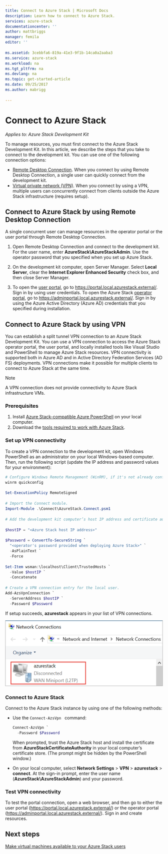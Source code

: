 ```yaml
---
title: Connect to Azure Stack | Microsoft Docs
description: Learn how to connect to Azure Stack.
services: azure-stack
documentationcenter: ''
author: mattbriggs
manager: femila
editor: ''

ms.assetid: 3cebbfa6-819a-41e3-9f1b-14ca0a2aaba3
ms.service: azure-stack
ms.workload: na
ms.tgt_pltfrm: na
ms.devlang: na
ms.topic: get-started-article
ms.date: 09/25/2017
ms.author: mabrigg

---
```

# Connect to Azure Stack

*Applies to: Azure Stack Development Kit*

To manage resources, you must first connect to the Azure Stack Development Kit. In this article, we describe the steps that you take to connect to the development kit. You can use one of the following connection options:

* [Remote Desktop Connection](#connect-with-remote-desktop). When you connect by using Remote Desktop Connection, a single user can quickly connect from the development kit.
* [Virtual private network (VPN)](#connect-with-vpn). When you connect by using a VPN, multiple users can concurrently connect from clients outside the Azure Stack infrastructure (requires setup).

<a name="connect-to-azure-stack-with-remote-desktop"></a>

##  Connect to Azure Stack by using Remote Desktop Connection
A single concurrent user can manage resources in the operator portal or the user portal through Remote Desktop Connection.

1. Open Remote Desktop Connection and connect to the development kit. For the user name, enter **AzureStack\AzureStackAdmin**. Use the operator password that you specified when you set up Azure Stack.  

2. On the development kit computer, open Server Manager. Select **Local Server**, clear the **Internet Explorer Enhanced Security** check box, and then close Server Manager.

3. To open the [user portal](azure-stack-key-features.md#portal), go to https://portal.local.azurestack.external/. Sign in by using user credentials. To open the Azure Stack [operator portal](azure-stack-key-features.md#portal), go to https://adminportal.local.azurestack.external/. Sign in by using the Azure Active Directory (Azure AD) credentials that you specified during installation.

<a name="connect-to-azure-stack-with-vpn"></a>

## Connect to Azure Stack by using VPN

You can establish a split tunnel VPN connection to an Azure Stack Development Kit. You can use a VPN connection to access the Azure Stack operator portal, the user portal, and locally installed tools like Visual Studio and PowerShell to manage Azure Stack resources. VPN connectivity is supported both in Azure AD and in Active Directory Federation Services (AD FS) deployments. VPN connections make it possible for multiple clients to connect to Azure Stack at the same time. 

> [!NOTE] 
> A VPN connection does not provide connectivity to Azure Stack infrastructure VMs. 

### Prerequisites

1. Install [Azure Stack-compatible Azure PowerShell](azure-stack-powershell-install.md) on your local computer.  
2. Download the [tools required to work with Azure Stack](azure-stack-powershell-download.md). 

### Set up VPN connectivity

To create a VPN connection to the development kit, open Windows PowerShell as an administrator on your local Windows-based computer. Then, run the following script (update the IP address and password values for your environment):

```PowerShell 
# Configure Windows Remote Management (WinRM), if it's not already configured.
winrm quickconfig  

Set-ExecutionPolicy RemoteSigned

# Import the Connect module.
Import-Module .\Connect\AzureStack.Connect.psm1 

# Add the development kit computer’s host IP address and certificate authority (CA) to the list of trusted hosts. Make sure you update the IP address and password values for your environment. 

$hostIP = "<Azure Stack host IP address>"

$Password = ConvertTo-SecureString `
  "<operator's password provided when deploying Azure Stack>" `
  -AsPlainText `
  -Force

Set-Item wsman:\localhost\Client\TrustedHosts `
  -Value $hostIP `
  -Concatenate

# Create a VPN connection entry for the local user.
Add-AzsVpnConnection `
  -ServerAddress $hostIP `
  -Password $Password

```

If setup succeeds, **azurestack** appears in your list of VPN connections.

![Network connections](media/azure-stack-connect-azure-stack/image3.png)  

### Connect to Azure Stack

Connect to the Azure Stack instance by using one of the following methods:  

* Use the `Connect-AzsVpn ` command: 

  ```PowerShell
  Connect-AzsVpn `
    -Password $Password
  ```

  When prompted, trust the Azure Stack host and install the certificate from **AzureStackCertificateAuthority** in your local computer’s certificate store. (The prompt might be hidden by the PowerShell window.) 

* On your local computer, select **Network Settings** > **VPN** > **azurestack** > **connect**. At the sign-in prompt, enter the user name (**AzureStack\AzureStackAdmin**) and your password.

### Test VPN connectivity

To test the portal connection, open a web browser, and then go to either the user portal (https://portal.local.azurestack.external/) or the operator portal (https://adminportal.local.azurestack.external/). Sign in and create resources.  

## Next steps

[Make virtual machines available to your Azure Stack users](azure-stack-tutorial-tenant-vm.md)

